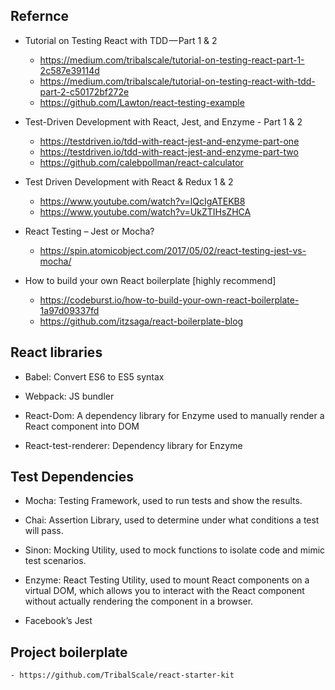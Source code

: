 ## Refernce
- Tutorial on Testing React with TDD — Part 1 & 2
    - https://medium.com/tribalscale/tutorial-on-testing-react-part-1-2c587e39114d
    - https://medium.com/tribalscale/tutorial-on-testing-react-with-tdd-part-2-c50172bf272e
    - https://github.com/Lawton/react-testing-example

- Test-Driven Development with React, Jest, and Enzyme - Part 1 & 2
    - https://testdriven.io/tdd-with-react-jest-and-enzyme-part-one
    - https://testdriven.io/tdd-with-react-jest-and-enzyme-part-two
    - https://github.com/calebpollman/react-calculator

- Test Driven Development with React & Redux 1 & 2
    - https://www.youtube.com/watch?v=lQcIgATEKB8
    - https://www.youtube.com/watch?v=UkZTIHsZHCA

- React Testing – Jest or Mocha?
    - https://spin.atomicobject.com/2017/05/02/react-testing-jest-vs-mocha/
    
- How to build your own React boilerplate [highly recommend]
    - https://codeburst.io/how-to-build-your-own-react-boilerplate-1a97d09337fd
    - https://github.com/itzsaga/react-boilerplate-blog


## React libraries
- Babel: Convert ES6 to ES5 syntax

- Webpack: JS bundler

- React-Dom: A dependency library for Enzyme used to manually render a React component into DOM

- React-test-renderer: Dependency library for Enzyme

## Test Dependencies
- Mocha: Testing Framework, used to run tests and show the results.

- Chai: Assertion Library, used to determine under what conditions a test will pass.

- Sinon: Mocking Utility, used to mock functions to isolate code and mimic test scenarios.

- Enzyme: React Testing Utility, used to mount React components on a virtual DOM, which allows you to interact with the React component without actually rendering the component in a browser.

- Facebook’s Jest

## Project boilerplate
    - https://github.com/TribalScale/react-starter-kit